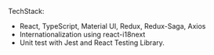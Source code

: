 TechStack:
- React, TypeScript, Material UI, Redux, Redux-Saga, Axios
- Internationalization using react-i18next
- Unit test with Jest and React Testing Library.
